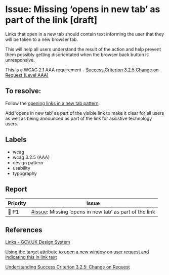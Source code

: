 # Issue:  Missing ‘opens in new tab’ as part of the link [draft]

Links that open in a new tab should contain text informing the user that they will be taken to a new browser tab.

This will help all users understand the result of the action and help prevent them possibly getting disorientated when the browser back button is unresponsive.

This is a WCAG 2.1 AAA requirement - [Success Criterion 3.2.5 Change on Request (Level AAA)](https://www.w3.org/WAI/WCAG21/Understanding/change-on-request)

## To resolve:

Follow the [opening links in a new tab pattern](https://design-system.service.gov.uk/styles/typography/#opening-links-in-a-new-tab).

Add ‘opens in new tab’ as part of the visible link to make it clear for all users as well as being announced as part of the link for assistive technology users.

## Labels

* wcag
* wcag 3.2.5 (AAA)
* design pattern
* usability
* typography


## Report

| Priority | Issue |
| -------- | ----- |
| 🔴 P1    | [#issue](): Missing ‘opens in new tab’ as part of the link |

## References

[Links - GOV.UK Design System](https://design-system.service.gov.uk/styles/typography/#links)

[Using the target attribute to open a new window on user request and indicating this in link text](https://www.w3.org/WAI/WCAG21/Techniques/html/H83)

[Understanding Success Criterion 3.2.5: Change on Request](https://www.w3.org/WAI/WCAG21/Understanding/change-on-request)

